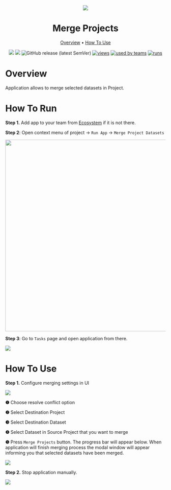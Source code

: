 <div align="center" markdown>
<img src="https://i.imgur.com/lKP8ywE.png"/>

# Merge Projects

<p align="center">
  <a href="#Overview">Overview</a> •
  <a href="#How-To-Use">How To Use</a>
</p>


[![](https://img.shields.io/badge/supervisely-ecosystem-brightgreen)](https://ecosystem.supervise.ly/apps/supervisely-ecosystem/merge-project-datasets)
[![](https://img.shields.io/badge/slack-chat-green.svg?logo=slack)](https://supervise.ly/slack)
![GitHub release (latest SemVer)](https://img.shields.io/github/v/release/supervisely-ecosystem/merge-project-datasets)
[![views](https://app.supervise.ly/public/api/v3/ecosystem.counters?repo=supervisely-ecosystem/merge-project-datasets&counter=views&label=views)](https://supervise.ly)
[![used by teams](https://app.supervise.ly/public/api/v3/ecosystem.counters?repo=supervisely-ecosystem/merge-project-datasets&counter=downloads&label=used%20by%20teams)](https://supervise.ly)
[![runs](https://app.supervise.ly/public/api/v3/ecosystem.counters?repo=supervisely-ecosystem/merge-project-datasets&counter=runs&label=runs)](https://supervise.ly)

</div>

# Overview

Application allows to merge selected datasets in Project. 

# How To Run

**Step 1.** Add app to your team from [Ecosystem](https://ecosystem.supervise.ly/apps/merge-project-datasets) if it is not there.

**Step 2**: Open context menu of project -> `Run App` -> `Merge Project Datasets`

<img src="https://i.imgur.com/6ecS2ec.png"  width="600px"/>

**Step 3**: Go to `Tasks` page and open application from there.

<img src="https://i.imgur.com/U1kaHGb.png"/>

# How To Use


**Step 1.** Configure merging settings in UI 

<img src="https://i.imgur.com/Z9VbZRT.png" />

**❶** Choose resolve conflict option

**❷** Select Destination Project

**❸** Select Destination Dataset

**❹** Select Dataset in Source Project that you want to merge

**❺** Press `Merge Projects` button. The progress bar will appear below. 
When application will finish merging process the modal window will appear informing you that selected datasets have been merged.
   
<img src="https://i.imgur.com/urRedWY.png" />

**Step 2.** Stop application manually.

<img src="https://i.imgur.com/36yQ86G.png" />
